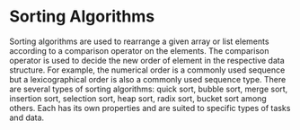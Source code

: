 # Sorting Algorithms
Sorting algorithms are used to rearrange a given array or list elements according to a comparison operator on the elements. The comparison operator is used to decide the new order of element in the respective data structure. For example, the numerical order is a commonly used sequence but a lexicographical order is also a commonly used sequence type. There are several types of sorting algorithms: quick sort, bubble sort, merge sort, insertion sort, selection sort, heap sort, radix sort, bucket sort among others. Each has its own properties and are suited to specific types of tasks and data.